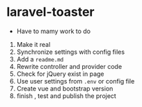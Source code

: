 # laravel-toaster
* Have to mamy work to do
1. Make it real
2. Synchronize settings with config files
3. Add a `readme.md`
4. Rewrite controller and provider code
5. Check for jQuery exist in page
6. Use user settings from `.env` or config file
7. Create vue and bootstrap version
8. finish , test and publish the project
